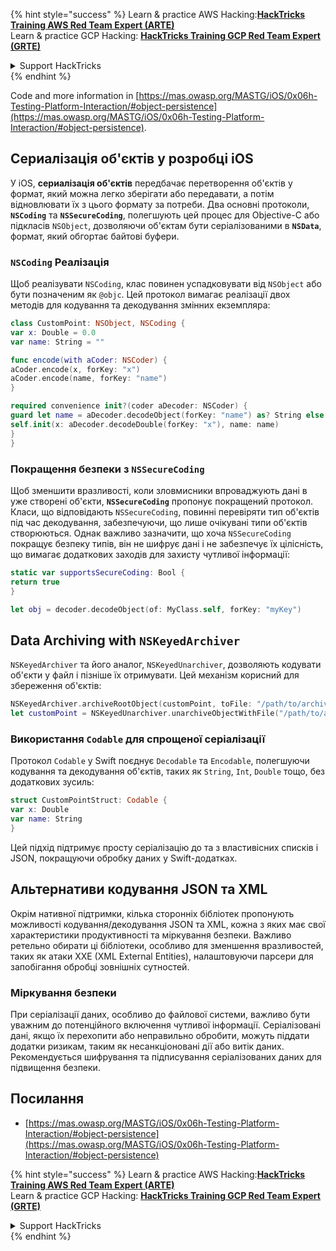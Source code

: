 {% hint style="success" %}
Learn & practice AWS Hacking:<img src="/.gitbook/assets/arte.png" alt="" data-size="line">[**HackTricks Training AWS Red Team Expert (ARTE)**](https://training.hacktricks.xyz/courses/arte)<img src="/.gitbook/assets/arte.png" alt="" data-size="line">\
Learn & practice GCP Hacking: <img src="/.gitbook/assets/grte.png" alt="" data-size="line">[**HackTricks Training GCP Red Team Expert (GRTE)**<img src="/.gitbook/assets/grte.png" alt="" data-size="line">](https://training.hacktricks.xyz/courses/grte)

<details>

<summary>Support HackTricks</summary>

* Check the [**subscription plans**](https://github.com/sponsors/carlospolop)!
* **Join the** 💬 [**Discord group**](https://discord.gg/hRep4RUj7f) or the [**telegram group**](https://t.me/peass) or **follow** us on **Twitter** 🐦 [**@hacktricks\_live**](https://twitter.com/hacktricks\_live)**.**
* **Share hacking tricks by submitting PRs to the** [**HackTricks**](https://github.com/carlospolop/hacktricks) and [**HackTricks Cloud**](https://github.com/carlospolop/hacktricks-cloud) github repos.

</details>
{% endhint %}

Code and more information in [https://mas.owasp.org/MASTG/iOS/0x06h-Testing-Platform-Interaction/#object-persistence](https://mas.owasp.org/MASTG/iOS/0x06h-Testing-Platform-Interaction/#object-persistence).

## Сериалізація об'єктів у розробці iOS

У iOS, **сериалізація об'єктів** передбачає перетворення об'єктів у формат, який можна легко зберігати або передавати, а потім відновлювати їх з цього формату за потреби. Два основні протоколи, **`NSCoding`** та **`NSSecureCoding`**, полегшують цей процес для Objective-C або підкласів `NSObject`, дозволяючи об'єктам бути серіалізованими в **`NSData`**, формат, який обгортає байтові буфери.

### **`NSCoding`** Реалізація
Щоб реалізувати `NSCoding`, клас повинен успадковувати від `NSObject` або бути позначеним як `@objc`. Цей протокол вимагає реалізації двох методів для кодування та декодування змінних екземпляра:
```swift
class CustomPoint: NSObject, NSCoding {
var x: Double = 0.0
var name: String = ""

func encode(with aCoder: NSCoder) {
aCoder.encode(x, forKey: "x")
aCoder.encode(name, forKey: "name")
}

required convenience init?(coder aDecoder: NSCoder) {
guard let name = aDecoder.decodeObject(forKey: "name") as? String else { return nil }
self.init(x: aDecoder.decodeDouble(forKey: "x"), name: name)
}
}
```
### **Покращення безпеки з `NSSecureCoding`**
Щоб зменшити вразливості, коли зловмисники впроваджують дані в уже створені об'єкти, **`NSSecureCoding`** пропонує покращений протокол. Класи, що відповідають `NSSecureCoding`, повинні перевіряти тип об'єктів під час декодування, забезпечуючи, що лише очікувані типи об'єктів створюються. Однак важливо зазначити, що хоча `NSSecureCoding` покращує безпеку типів, він не шифрує дані і не забезпечує їх цілісність, що вимагає додаткових заходів для захисту чутливої інформації:
```swift
static var supportsSecureCoding: Bool {
return true
}

let obj = decoder.decodeObject(of: MyClass.self, forKey: "myKey")
```
## Data Archiving with `NSKeyedArchiver`
`NSKeyedArchiver` та його аналог, `NSKeyedUnarchiver`, дозволяють кодувати об'єкти у файл і пізніше їх отримувати. Цей механізм корисний для збереження об'єктів:
```swift
NSKeyedArchiver.archiveRootObject(customPoint, toFile: "/path/to/archive")
let customPoint = NSKeyedUnarchiver.unarchiveObjectWithFile("/path/to/archive") as? CustomPoint
```
### Використання `Codable` для спрощеної серіалізації
Протокол `Codable` у Swift поєднує `Decodable` та `Encodable`, полегшуючи кодування та декодування об'єктів, таких як `String`, `Int`, `Double` тощо, без додаткових зусиль:
```swift
struct CustomPointStruct: Codable {
var x: Double
var name: String
}
```
Цей підхід підтримує просту серіалізацію до та з властивісних списків і JSON, покращуючи обробку даних у Swift-додатках.

## Альтернативи кодування JSON та XML
Окрім нативної підтримки, кілька сторонніх бібліотек пропонують можливості кодування/декодування JSON та XML, кожна з яких має свої характеристики продуктивності та міркування безпеки. Важливо ретельно обирати ці бібліотеки, особливо для зменшення вразливостей, таких як атаки XXE (XML External Entities), налаштовуючи парсери для запобігання обробці зовнішніх сутностей.

### Міркування безпеки
При серіалізації даних, особливо до файлової системи, важливо бути уважним до потенційного включення чутливої інформації. Серіалізовані дані, якщо їх перехопити або неправильно обробити, можуть піддати додатки ризикам, таким як несанкціоновані дії або витік даних. Рекомендується шифрування та підписування серіалізованих даних для підвищення безпеки.

## Посилання
* [https://mas.owasp.org/MASTG/iOS/0x06h-Testing-Platform-Interaction/#object-persistence](https://mas.owasp.org/MASTG/iOS/0x06h-Testing-Platform-Interaction/#object-persistence)

{% hint style="success" %}
Learn & practice AWS Hacking:<img src="/.gitbook/assets/arte.png" alt="" data-size="line">[**HackTricks Training AWS Red Team Expert (ARTE)**](https://training.hacktricks.xyz/courses/arte)<img src="/.gitbook/assets/arte.png" alt="" data-size="line">\
Learn & practice GCP Hacking: <img src="/.gitbook/assets/grte.png" alt="" data-size="line">[**HackTricks Training GCP Red Team Expert (GRTE)**<img src="/.gitbook/assets/grte.png" alt="" data-size="line">](https://training.hacktricks.xyz/courses/grte)

<details>

<summary>Support HackTricks</summary>

* Check the [**subscription plans**](https://github.com/sponsors/carlospolop)!
* **Join the** 💬 [**Discord group**](https://discord.gg/hRep4RUj7f) or the [**telegram group**](https://t.me/peass) or **follow** us on **Twitter** 🐦 [**@hacktricks\_live**](https://twitter.com/hacktricks\_live)**.**
* **Share hacking tricks by submitting PRs to the** [**HackTricks**](https://github.com/carlospolop/hacktricks) and [**HackTricks Cloud**](https://github.com/carlospolop/hacktricks-cloud) github repos.

</details>
{% endhint %}
